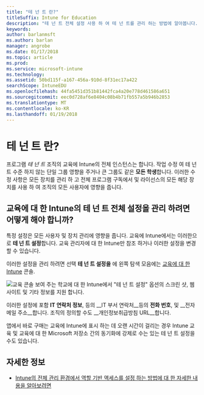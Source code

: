 ```yaml
---
title: "테 넌 트 란?"
titleSuffix: Intune for Education
description: "테 넌 트 전체 설정 사용 하 여 테 넌 트를 관리 하는 방법에 알아봅니다."
keywords: 
author: barlanmsft
ms.author: barlan
manager: angrobe
ms.date: 01/17/2018
ms.topic: article
ms.prod: 
ms.service: microsoft-intune
ms.technology: 
ms.assetid: 50bd115f-a167-456a-910d-8f31ec17a422
searchScope: IntuneEDU
ms.openlocfilehash: 44fa5451d351b81442fca4a20e778d461586a651
ms.sourcegitcommit: eec0d728af6e8404c08b4b71fb557a5b946b2853
ms.translationtype: MT
ms.contentlocale: ko-KR
ms.lasthandoff: 01/19/2018
---
```

# <a name="what-are-tenants"></a>테 넌 트 란?

프로그램 _테 넌 트_ 조직의 교육에 Intune의 전체 인스턴스는 합니다. 작업 수정 여 테 넌 트 수준 하지 않는 단일 그룹 영향을 주거나 큰 그룹도 같은 **모든 학생**합니다. 이러한 수정 사항은 모든 장치를 관리 하 고 전체 프로그램 구독에서 및 라이선스의 모든 해당 장치를 사용 하 여 조직의 모든 사용자에 영향을 줍니다.

## <a name="how-do-i-manage-tenant-wide-settings-in-intune-for-education"></a>교육에 대 한 Intune의 테 넌 트 전체 설정을 관리 하려면 어떻게 해야 합니까?

특정 설정은 모든 사용자 및 장치 관리에 영향을 줍니다. 교육에 Intune에서는 이러한으로 **테 넌 트 설정**합니다. 교육 관리자에 대 한 Intune만 참조 하거나 이러한 설정을 변경할 수 있습니다.

이러한 설정을 관리 하려면 선택 **테 넌 트 설정을** 에 왼쪽 탐색 모음에는 [교육에 대 한 Intune](https://intuneeducation.portal.azure.com) 콘솔.

  ![교육 콘솔 보여 주는 학교에 대 한 Intune에서 "테 넌 트 설정" 옵션의 스크린 샷, 웹 사이트 및 기타 정보를 지원 합니다. ](./media/tenant-001-settings-screen.png)

이러한 설정에 포함 __IT 연락처 정보__, 등의 __IT 부서 연락처__등의 __전화 번호__, 및 __전자 메일 주소__합니다. 조직의 정의할 수도 __개인정보취급방침 URL__합니다.

앱에서 바로 구매는 교육에 Intune에 표시 하는 데 오랜 시간이 걸리는 경우 Intune 교육 및 교육에 대 한 Microsoft 저장소 간의 동기화에 강제로 수는 있는 테 넌 트 설정을 수도 있습니다.

## <a name="find-out-more"></a>자세한 정보

- [Intune의 전체 관리 환경에서 역할 기반 액세스를 설정 하는 방법에 대 한 자세한 내용을 알아보려면](https://docs.microsoft.com/intune-azure/access-control/role-based-access-control)
